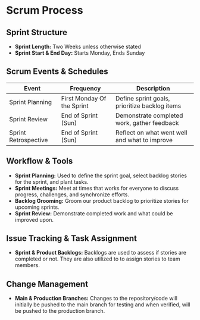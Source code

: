 # Scrum Process  

## Sprint Structure  
- **Sprint Length:** Two Weeks unless otherwise stated  
- **Sprint Start & End Day:** Starts Monday, Ends Sunday

## Scrum Events & Schedules  
| Event | Frequency | Description |
|-------|----------|-------------|
| Sprint Planning | First Monday Of the Sprint | Define sprint goals, prioritize backlog items |
| Sprint Review | End of Sprint (Sun) | Demonstrate completed work, gather feedback |
| Sprint Retrospective | End of Sprint (Sun) | Reflect on what went well and what to improve |

## Workflow & Tools  
- **Sprint Planning:** Used to define the sprint goal, select backlog stories for the sprint, and plant tasks.
- **Sprint Meetings:** Meet at times that works for everyone to discuss progress, challenges, and synchronize efforts.
- **Backlog Grooming:** Groom our product backlog to prioritize stories for upcoming sprints.
- **Sprint Review:** Demonstrate completed work and what could be improved upon.

## Issue Tracking & Task Assignment  
- **Sprint & Product Backlogs:** Backlogs are used to assess if stories are completed or not. They are also utilized to to assign stories to team members.

## Change Management  
- **Main & Production Branches:** Changes to the repository/code will initially be pushed to the main branch for testing and when verified, will be pushed to the production branch.
